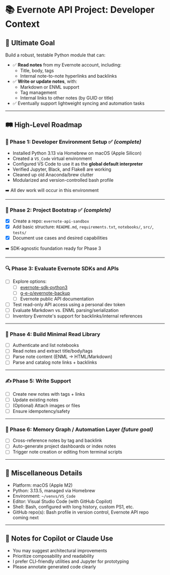 # 📚 Evernote API Project: Developer Context

## 🎯 Ultimate Goal

Build a robust, testable Python module that can:
- ✅ **Read notes** from my Evernote account, including:
  - Title, body, tags
  - Internal note-to-note hyperlinks and backlinks
- ✅ **Write or update notes**, with:
  - Markdown or ENML support
  - Tag management
  - Internal links to other notes (by GUID or title)
- ✅ Eventually support lightweight syncing and automation tasks

---

## 🛤️ High-Level Roadmap

### 🔧 Phase 1: Developer Environment Setup ✅ _(complete)_
- Installed Python 3.13 via Homebrew on macOS (Apple Silicon)
- Created a `VS_Code` virtual environment
- Configured VS Code to use it as the **global default interpreter**
- Verified Jupyter, Black, and Flake8 are working
- Cleaned up old Anaconda/brew clutter
- Modularized and version-controlled bash profile

➡️ All dev work will occur in this environment

---

### 📁 Phase 2: Project Bootstrap ✅ _(complete)_
- [x] Create a repo: `evernote-api-sandbox`
- [x] Add basic structure: `README.md`, `requirements.txt`, `notebooks/`, `src/`, `tests/`
- [x] Document use cases and desired capabilities

➡️ SDK-agnostic foundation ready for Phase 3

---

### 🔍 Phase 3: Evaluate Evernote SDKs and APIs
- [ ] Explore options:
  - [ ] [evernote-sdk-python3](https://github.com/evernote/evernote-sdk-python3)
  - [ ] [g-e-o/evernote-backup](https://github.com/vzh/evernote-backup)
  - [ ] Evernote public API documentation
- [ ] Test read-only API access using a personal dev token
- [ ] Evaluate Markdown vs. ENML parsing/serialization
- [ ] Inventory Evernote's support for backlinks/internal references

---

### 🧪 Phase 4: Build Minimal Read Library
- [ ] Authenticate and list notebooks
- [ ] Read notes and extract title/body/tags
- [ ] Parse note content (ENML → HTML/Markdown)
- [ ] Parse and catalog note links + backlinks

---

### ✍️ Phase 5: Write Support
- [ ] Create new notes with tags + links
- [ ] Update existing notes
- [ ] (Optional) Attach images or files
- [ ] Ensure idempotency/safety

---

### 🧠 Phase 6: Memory Graph / Automation Layer _(future goal)_
- [ ] Cross-reference notes by tag and backlink
- [ ] Auto-generate project dashboards or index notes
- [ ] Trigger note creation or editing from terminal scripts

---

## 📌 Miscellaneous Details

- Platform: macOS (Apple M2)
- Python: 3.13.5, managed via Homebrew
- Environment: `~/venvs/VS_Code`
- Editor: Visual Studio Code (with GitHub Copilot)
- Shell: Bash, configured with long history, custom PS1, etc.
- GitHub repo(s): Bash profile in version control, Evernote API repo coming next

---

## 🤖 Notes for Copilot or Claude Use
- You may suggest architectural improvements
- Prioritize composability and readability
- I prefer CLI-friendly utilities and Jupyter for prototyping
- Please annotate generated code clearly
